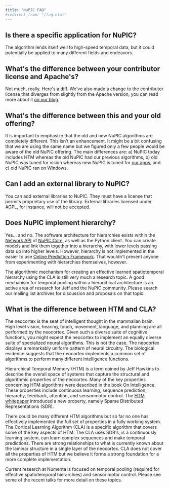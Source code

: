```yaml
---
title: "NuPIC FAQ"
#redirect_from: "/faq.html"
---
```


## Is there a specific application for NuPIC?

The algorithm lends itself well to high-speed temporal data, but it could
potentially be applied to many different fields and endeavors.

## What's the difference between your contributor license and Apache's?

Not much, really. Here's a [diff](http://www.diffchecker.com/tas54ez4). We've
also made a change to the contributor license that diverges from slightly from
the Apache version, you can read more about it
[on our blog](/blog/2013/09/03/numenta-contributor-license-v1-1/).

## What's the difference between this and your old offering?

It is important to emphasize that the old and new NuPIC algorithms are
completely different.  This isn't an enhancement.  It might be a bit confusing
that we are using the same name but we figured only a few people would be aware
of the old NuPIC offering. The main differences are: a) NuPIC today includes HTM
whereas the old NuPIC had our previous algorithms, b) old NuPIC was tuned for
vision whereas new NuPIC is tuned for
[our apps](http://numenta.com), and c) old NuPIC ran on Windows.

## Can I add an external library to NuPIC?

You can add external libraries to NuPIC. They must have a license that permits
proprietary use of the library. External libraries licensed under AGPL, for
instance, will not be accepted.

## Does NuPIC implement hierarchy?

Yes... and no. The software architecture for hierarchies exists within the
[Network API](https://numenta.github.io/nupic/guides/network.html) of
[NuPIC.Core](https://github.com/numenta/nupic.core), as well as the Python
client. You can create models and link them together into a hierarchy, with
lower levels passing data up into higher levels. However, hierarchy is not
implemented in the easier to use
[Online Prediction Framework](https://numenta.github.io/guides/opf.html).
That wouldn't prevent anyone from experimenting with hierarchies themselves,
however.

The algorithmic mechanism for creating an effective learned spatiotemporal
hierarchy using the CLA is still very much a research topic. A good mechanism
for temporal pooling within a hierarchical architecture is an active area of
research for Jeff and the NuPIC community. Please search our mailing list
archives for discussion and proposals on that topic.

## What is the difference between HTM and CLA?

The neocortex is the seat of intelligent thought in the mammalian brain. High
level vision, hearing, touch, movement, language, and planning are all performed
by the neocortex. Given such a diverse suite of cognitive functions, you might
expect the neocortex to implement an equally diverse suite of specialized neural
algorithms. This is not the case. The neocortex displays a remarkably uniform
pattern of neural circuitry. The biological evidence suggests that the neocortex
implements a common set of algorithms to perform many different intelligence
functions.

Hierarchical Temporal Memory (HTM) is a term coined by Jeff Hawkins to describe
the overall space of systems that capture the structural and algorithmic
properties of the neocortex. Many of the key properties concerning HTM
algorithms were described in the book On Intelligence. These properties include
continuous learning, sequence prediction, hierarchy, feedback, attention, and
sensorimotor control. The [HTM whitepaper](http://numenta.com/papers-videos-and-more/#more)
introduced a new property, namely Sparse Distributed Representations (SDR).

There could be many different HTM algorithms but so far no one has effectively
implemented the full set of properties in a fully working system. The Cortical
Learning Algorithm (CLA) is a specific algorithm that covers some of the key
aspects of HTM. The CLA uses SDR's, is a continuously learning system, can learn
complex sequences and make temporal predictions. There are strong relationships
to what is currently known about the laminar structure in a single layer of the
neocortex. CLA does not cover all the properties of HTM but we believe it forms
a strong foundation for a more complete implementation.

Current research at Numenta is focused on temporal pooling (required for
effective spatiotemporal hierarchies) and sensorimotor control. Please see some
of the recent talks for more detail on these topics.

